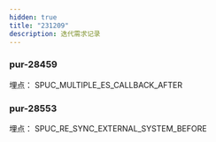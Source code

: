 ```yaml
---
hidden: true
title: "231209"
description: 迭代需求记录
---
```


### pur-28459

埋点：
	SPUC_MULTIPLE_ES_CALLBACK_AFTER

### pur-28553

埋点：
	SPUC_RE_SYNC_EXTERNAL_SYSTEM_BEFORE